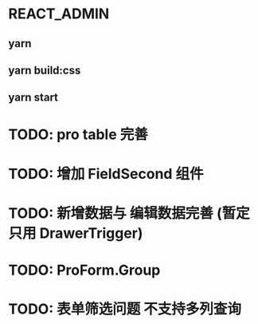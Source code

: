 # REACT_ADMIN

## yarn

## yarn build:css

## yarn start

# TODO: pro table 完善

# TODO: 增加 FieldSecond 组件

# TODO: 新增数据与 编辑数据完善 (暂定只用 DrawerTrigger)  
# TODO: ProForm.Group

# TODO: 表单筛选问题 不支持多列查询
